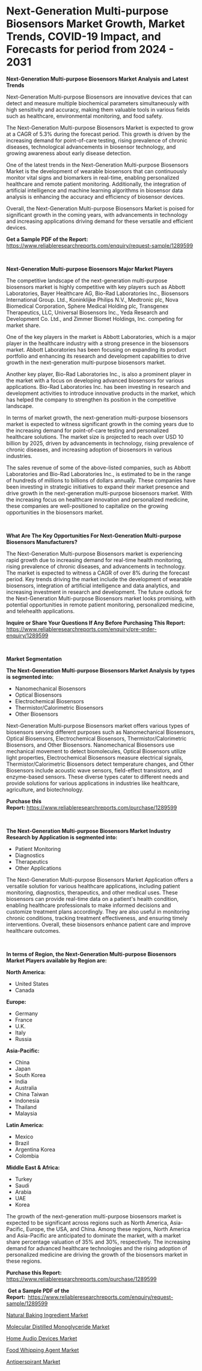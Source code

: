 <p><h1>Next-Generation Multi-purpose Biosensors Market Growth, Market Trends, COVID-19 Impact, and Forecasts for period from 2024 - 2031</h1></p><p><strong>Next-Generation Multi-purpose Biosensors Market Analysis and Latest Trends</strong></p>
<p><p>Next-Generation Multi-purpose Biosensors are innovative devices that can detect and measure multiple biochemical parameters simultaneously with high sensitivity and accuracy, making them valuable tools in various fields such as healthcare, environmental monitoring, and food safety.</p><p>The Next-Generation Multi-purpose Biosensors Market is expected to grow at a CAGR of 5.3% during the forecast period. This growth is driven by the increasing demand for point-of-care testing, rising prevalence of chronic diseases, technological advancements in biosensor technology, and growing awareness about early disease detection.</p><p>One of the latest trends in the Next-Generation Multi-purpose Biosensors Market is the development of wearable biosensors that can continuously monitor vital signs and biomarkers in real-time, enabling personalized healthcare and remote patient monitoring. Additionally, the integration of artificial intelligence and machine learning algorithms in biosensor data analysis is enhancing the accuracy and efficiency of biosensor devices.</p><p>Overall, the Next-Generation Multi-purpose Biosensors Market is poised for significant growth in the coming years, with advancements in technology and increasing applications driving demand for these versatile and efficient devices.</p></p>
<p><strong>Get a Sample PDF of the Report:&nbsp;</strong> <a href="https://www.reliableresearchreports.com/enquiry/request-sample/1289599">https://www.reliableresearchreports.com/enquiry/request-sample/1289599</a></p>
<p>&nbsp;</p>
<p><strong>Next-Generation Multi-purpose Biosensors Major Market Players</strong></p>
<p><p>The competitive landscape of the next-generation multi-purpose biosensors market is highly competitive with key players such as Abbott Laboratories, Bayer Healthcare AG, Bio-Rad Laboratories Inc., Biosensors International Group. Ltd., Koninklijke Philips N.V., Medtronic plc, Nova Biomedical Corporation, Sphere Medical Holding plc, Transgenex Therapeutics, LLC, Universal Biosensors Inc., Yeda Research and Development Co. Ltd., and Zimmer Biomet Holdings, Inc. competing for market share.</p><p>One of the key players in the market is Abbott Laboratories, which is a major player in the healthcare industry with a strong presence in the biosensors market. Abbott Laboratories has been focusing on expanding its product portfolio and enhancing its research and development capabilities to drive growth in the next-generation multi-purpose biosensors market.</p><p>Another key player, Bio-Rad Laboratories Inc., is also a prominent player in the market with a focus on developing advanced biosensors for various applications. Bio-Rad Laboratories Inc. has been investing in research and development activities to introduce innovative products in the market, which has helped the company to strengthen its position in the competitive landscape.</p><p>In terms of market growth, the next-generation multi-purpose biosensors market is expected to witness significant growth in the coming years due to the increasing demand for point-of-care testing and personalized healthcare solutions. The market size is projected to reach over USD 10 billion by 2025, driven by advancements in technology, rising prevalence of chronic diseases, and increasing adoption of biosensors in various industries.</p><p>The sales revenue of some of the above-listed companies, such as Abbott Laboratories and Bio-Rad Laboratories Inc., is estimated to be in the range of hundreds of millions to billions of dollars annually. These companies have been investing in strategic initiatives to expand their market presence and drive growth in the next-generation multi-purpose biosensors market. With the increasing focus on healthcare innovation and personalized medicine, these companies are well-positioned to capitalize on the growing opportunities in the biosensors market.</p></p>
<p>&nbsp;</p>
<p><strong>What Are The Key Opportunities For Next-Generation Multi-purpose Biosensors Manufacturers?</strong></p>
<p><p>The Next-Generation Multi-purpose Biosensors market is experiencing rapid growth due to increasing demand for real-time health monitoring, rising prevalence of chronic diseases, and advancements in technology. The market is expected to witness a CAGR of over 8% during the forecast period. Key trends driving the market include the development of wearable biosensors, integration of artificial intelligence and data analytics, and increasing investment in research and development. The future outlook for the Next-Generation Multi-purpose Biosensors market looks promising, with potential opportunities in remote patient monitoring, personalized medicine, and telehealth applications.</p></p>
<p><strong>Inquire or Share Your Questions If Any Before Purchasing This Report:</strong> <a href="https://www.reliableresearchreports.com/enquiry/pre-order-enquiry/1289599">https://www.reliableresearchreports.com/enquiry/pre-order-enquiry/1289599</a></p>
<p>&nbsp;</p>
<p><strong>Market Segmentation</strong></p>
<p><strong>The Next-Generation Multi-purpose Biosensors Market Analysis by types is segmented into:</strong></p>
<p><ul><li>Nanomechanical Biosensors</li><li>Optical Biosensors</li><li>Electrochemical Biosensors</li><li>Thermistor/Calorimetric Biosensors</li><li>Other Biosensors</li></ul></p>
<p><p>Next-Generation Multi-purpose Biosensors market offers various types of biosensors serving different purposes such as Nanomechanical Biosensors, Optical Biosensors, Electrochemical Biosensors, Thermistor/Calorimetric Biosensors, and Other Biosensors. Nanomechanical Biosensors use mechanical movement to detect biomolecules, Optical Biosensors utilize light properties, Electrochemical Biosensors measure electrical signals, Thermistor/Calorimetric Biosensors detect temperature changes, and Other Biosensors include acoustic wave sensors, field-effect transistors, and enzyme-based sensors. These diverse types cater to different needs and provide solutions for various applications in industries like healthcare, agriculture, and biotechnology.</p></p>
<p><strong>Purchase this Report:&nbsp;</strong><a href="https://www.reliableresearchreports.com/purchase/1289599">https://www.reliableresearchreports.com/purchase/1289599</a></p>
<p>&nbsp;</p>
<p><strong>The Next-Generation Multi-purpose Biosensors Market Industry Research by Application is segmented into:</strong></p>
<p><ul><li>Patient Monitoring</li><li>Diagnostics</li><li>Therapeutics</li><li>Other Applications</li></ul></p>
<p><p>The Next-Generation Multi-purpose Biosensors Market Application offers a versatile solution for various healthcare applications, including patient monitoring, diagnostics, therapeutics, and other medical uses. These biosensors can provide real-time data on a patient's health condition, enabling healthcare professionals to make informed decisions and customize treatment plans accordingly. They are also useful in monitoring chronic conditions, tracking treatment effectiveness, and ensuring timely interventions. Overall, these biosensors enhance patient care and improve healthcare outcomes.</p></p>
<p>&nbsp;</p>
<p><strong>In terms of Region, the Next-Generation Multi-purpose Biosensors Market Players available by Region are:</strong></p>
<p>
    <p> <strong> North America: </strong>
        <ul>
            <li>United States</li>
            <li>Canada</li>
        </ul>
        </p> 
    <p> <strong> Europe: </strong>
        <ul>
            <li>Germany</li>
            <li>France</li>
            <li>U.K.</li>
            <li>Italy</li>
            <li>Russia</li>
        </ul>
        </p> 
    <p> <strong> Asia-Pacific: </strong>
        <ul>
            <li>China</li>
            <li>Japan</li>
            <li>South Korea</li>
            <li>India</li>
            <li>Australia</li>
            <li>China Taiwan</li>
            <li>Indonesia</li>
            <li>Thailand</li>
            <li>Malaysia</li>
        </ul>
        </p> 
    <p> <strong> Latin America: </strong>
        <ul>
            <li>Mexico</li>
            <li>Brazil</li>
            <li>Argentina Korea</li>
            <li>Colombia</li>
        </ul>
        </p> 
    <p> <strong> Middle East & Africa: </strong>
        <ul>
            <li>Turkey</li>
            <li>Saudi</li>
            <li>Arabia</li>
            <li>UAE</li>
            <li>Korea</li>
        </ul>
    </p>
    </p>
<p><p>The growth of the next-generation multi-purpose biosensors market is expected to be significant across regions such as North America, Asia-Pacific, Europe, the USA, and China. Among these regions, North America and Asia-Pacific are anticipated to dominate the market, with a market share percentage valuation of 35% and 30%, respectively. The increasing demand for advanced healthcare technologies and the rising adoption of personalized medicine are driving the growth of the biosensors market in these regions.</p></p>
<p><strong>Purchase this Report: </strong><a href="https://www.reliableresearchreports.com/purchase/1289599">https://www.reliableresearchreports.com/purchase/1289599</a></p>
<p>&nbsp;<strong>Get a Sample PDF of the Report:&nbsp;&nbsp;</strong><a href="https://www.reliableresearchreports.com/enquiry/request-sample/1289599">https://www.reliableresearchreports.com/enquiry/request-sample/1289599</a></p>
<p><strong></strong></p>
<p><p><a href="https://artistic-helicopter-ca9.notion.site/Natural-Baking-Ingredient-Market-Analysis-Examines-its-Scope-on-Growth-Opportunities-and-Forecasted-fec3038c026e4f9699d8f303f7a7e535">Natural Baking Ingredient Market</a></p><p><a href="https://picayune-night-cbd.notion.site/Molecular-Distilled-Monoglyceride-Market-Size-and-Growth-Market-Segmentation-Regional-and-Country--6f8ead240a154a10b20e518d7fceefb8">Molecular Distilled Monoglyceride Market</a></p><p><a href="https://view.publitas.com/reportprime-1/home-audio-devices-market-centers-on-aspects-such-as-market-growth-market-share-market-opportunity-and-projected-forecasts-spanning-from-2024-to-2031/">Home Audio Devices Market</a></p><p><a href="https://valiant-lunge-8fe.notion.site/Food-Whipping-Agent-Market-Size-Reflecting-a-Forecast-Till-2031-Market-By-Type-By-Application-and--f605c680da234f2aa4f8422dd8f9e107">Food Whipping Agent Market</a></p><p><a href="https://view.publitas.com/reportprime-1/antiperspirant-market-research-report-provides-critical-insights-that-can-help-shape-business-development-and-investment-strategies/">Antiperspirant Market</a></p></p>